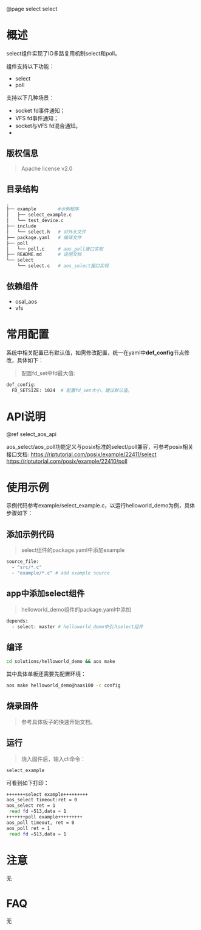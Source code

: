 @page select select

# 概述
select组件实现了IO多路复用机制select和poll。

组件支持以下功能：
- select
- poll

支持以下几种场景：
- socket fd事件通知；
- VFS fd事件通知；
- socket与VFS fd混合通知。
-
## 版权信息
> Apache license v2.0

## 目录结构
```sh
.
├── example        #示例程序
│   ├── select_example.c
│   └── test_device.c
├── include
│   └── select.h   # 对外头文件
├── package.yaml   # 编译文件
├── poll
│   └── poll.c     # aos_poll接口实现
├── README.md      # 说明文档
└── select
    └── select.c   # aos_select接口实现

```

## 依赖组件
* osal_aos
* vfs

# 常用配置
系统中相关配置已有默认值，如需修改配置，统一在yaml中**def_config**节点修改，具体如下：
> 配置fd_set中fd最大值:
```sh
def_config:
  FD_SETSIZE: 1024  # 配置fd_set大小，建议默认值。
```
# API说明
@ref select_aos_api

aos_select/aos_poll功能定义与posix标准的select/poll兼容，可参考posix相关接口文档:
https://riptutorial.com/posix/example/22411/select
https://riptutorial.com/posix/example/22410/poll


# 使用示例
示例代码参考example/select_example.c，以运行helloworld_demo为例，具体步骤如下：

## 添加示例代码
> select组件的package.yaml中添加example
```sh
source_file:
  - "src/*.c"
  - "example/*.c" # add example source
```

## app中添加select组件
> helloworld_demo组件的package.yaml中添加
```sh
depends:
  - select: master # helloworld_demo中引入select组件
```

## 编译
```sh
cd solutions/helloworld_demo && aos make
```
其中具体单板还需要先配置环境：
```sh
aos make helloworld_demo@haas100 -c config
```

## 烧录固件
> 参考具体板子的快速开始文档。

## 运行
> 烧入固件后，输入cli命令：
```sh
select_example
```
可看到如下打印：
```sh
+++++++select example+++++++++
aos_select timeout:ret = 0
aos_select ret = 1
 read fd =513,data = 1
+++++++poll example+++++++++
aos_poll timeout, ret = 0
aos_poll ret = 1
 read fd =513,data = 1
```
# 注意
无

# FAQ
无
